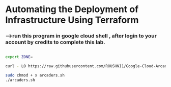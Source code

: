 
# Automating the Deployment of Infrastructure Using Terraform

### -->run this program in google cloud shell , after login to your account by credits to complete this lab.

```bash

export ZONE=

curl - LO https://raw.githubusercontent.com/ROUSHNI1/Google-Cloud-Arcade-Challenge/main/The%20Arcade%20Certification%20Zone/Automating%20the%20Deployment%20of%20Infrastructure%20Using%20Terraform/arcaders.sh

sudo chmod + x arcaders.sh 
./arcaders.sh

```


